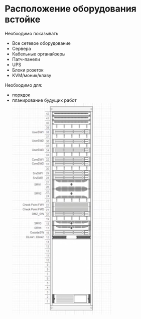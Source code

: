 # Расположение оборудования встойке

Необходимо показывать
- Все сетевое оборудование
- Сервера
- Кабельные органайзеры
- Патч-панели
- UPS
- Блоки розеток
- KVM/моник/клаву

Необходимо для:
- порядок
- планирование будущих работ
![](pictures/01.jpg)



